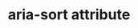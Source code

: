 ---
{
  "title": "aria-sort attribute",
  "description": "Indicates if items in a table or grid are sorted in ascending or descending order.",
  "category": "aria",
  "keywords": [
    "aria-sort attribute"
  ],
  "last_test_date": "2020-09-08",
  "test_results_url": "https://a11ysupport.io/tech/aria/aria-sort_attribute",
  "test_url": "https://a11ysupport.io/tech/aria/aria-sort_attribute",
  "stats": {
    "jaws": {
      "chrome": {
        "85": "a"
      },
      "ie": {
        "11": "a"
      },
      "firefox": {
        "80": "a"
      }
    },
    "narrator": {
      "edge": {
        "85": "a"
      }
    },
    "nvda": {
      "chrome": {
        "85": "a"
      },
      "firefox": {
        "80": "a"
      },
      "ie": {
        "11": "u"
      }
    },
    "orca": {
      "firefox": {
        "85": "a"
      }
    },
    "vo_ios": {
      "ios_saf": {
        "13.6.1": "a"
      }
    },
    "vo_macos": {
      "safari": {
        "13.1.2": "a"
      }
    },
    "talkback": {
      "and_chr": {
        "85": "a"
      },
      "and_ff": {
        "80": "u"
      }
    }
  },
  "links": {
    "ARIA spec for aria-sort": "https://www.w3.org/TR/wai-aria-1.1/#aria-sort"
  }
}
---